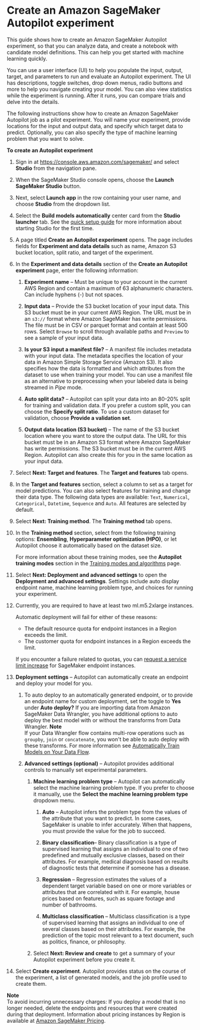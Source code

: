 # Create an Amazon SageMaker Autopilot experiment<a name="autopilot-automate-model-development-create-experiment"></a>

This guide shows how to create an Amazon SageMaker Autopilot experiment, so that you can analyze data, and create a notebook with candidate model definitions\. This can help you get started with machine learning quickly\.

You can use a user interface \(UI\) to help you populate the input, output, target, and parameters to run and evaluate an Autopilot experiment\. The UI has descriptions, toggle switches, drop down menus, radio buttons and more to help you navigate creating your model\. You can also view statistics while the experiment is running\. After it runs, you can compare trials and delve into the details\.

The following instructions show how to create an Amazon SageMaker Autopilot job as a pilot experiment\. You will name your experiment, provide locations for the input and output data, and specify which target data to predict\. Optionally, you can also specify the type of machine learning problem that you want to solve\. 

**To create an Autopilot experiment**

1. Sign in at [https://console\.aws\.amazon\.com/sagemaker/](https://console.aws.amazon.com/sagemaker/) and select **Studio** from the navigation pane\. 

1. When the SageMaker Studio console opens, choose the **Launch SageMaker Studio** button\. 

1. Next, select **Launch app** in the row containing your user name, and choose **Studio** from the dropdown list\. 

1. Select the **Build models automatically** center card from the **Studio launcher** tab\. See the [quick setup guide](https://docs.aws.amazon.com/sagemaker/latest/dg/onboard-quick-start.html) for more information about starting Studio for the first time\.

1. A page titled **Create an Autopilot experiment** opens\. The page includes fields for **Experiment and data details** such as name, Amazon S3 bucket location, split ratio, and target of the experiment\. 

1. In the **Experiment and data details** section of the **Create an Autopilot experiment** page, enter the following information:

   1. **Experiment name** – Must be unique to your account in the current AWS Region and contain a maximum of 63 alphanumeric characters\. Can include hyphens \(\-\) but not spaces\.

   1. **Input data** – Provide the S3 bucket location of your input data\. This S3 bucket must be in your current AWS Region\. The URL must be in an `s3://` format where Amazon SageMaker has write permissions\. The file must be in CSV or parquet format and contain at least 500 rows\. Select `Browse` to scroll through available paths and `Preview` to see a sample of your input data\.

   1. **Is your S3 input a manifest file?** – A manifest file includes metadata with your input data\. The metadata specifies the location of your data in Amazon Simple Storage Service \(Amazon S3\)\. It also specifies how the data is formatted and which attributes from the dataset to use when training your model\. You can use a manifest file as an alternative to preprocessing when your labeled data is being streamed in *Pipe* mode\.

   1. **Auto split data?** – Autopilot can split your data into an 80\-20% split for training and validation data\. If you prefer a custom split, you can choose the **Specify split ratio**\. To use a custom dataset for validation, choose **Provide a validation set**\.

   1. **Output data location \(S3 bucket\)** – The name of the S3 bucket location where you want to store the output data\. The URL for this bucket must be in an Amazon S3 format where Amazon SageMaker has write permissions\. The S3 bucket must be in the current AWS Region\. Autopilot can also create this for you in the same location as your input data\. 

1. Select **Next: Target and features**\. The **Target and features** tab opens\.

1. In the **Target and features** section, select a column to set as a target for model predictions\. You can also select features for training and change their data type\. The following data types are available: `Text`, `Numerical`, `Categorical`, `Datetime`, `Sequence` and `Auto`\. All features are selected by default\.

1. Select **Next: Training method**\. The **Training method** tab opens\.

1. In the **Training method** section, select from the following training options: **Ensembling**, **Hyperparameter optimization \(HPO\)**, or let Autopilot choose it automatically based on the dataset size\.

   For more information about these training modes, see the **Autopilot training modes** section in the [Training modes and algorithms](https://docs.aws.amazon.com/sagemaker/latest/dg/autopilot-model-support-validation.html) page\.

1. Select **Next: Deployment and advanced settings** to open the **Deployment and advanced settings**\. Settings include auto display endpoint name, machine learning problem type, and choices for running your experiment\.

1. Currently, you are required to have at least two ml\.m5\.2xlarge instances\. 

   Automatic deployment will fail for either of these reasons: 
   + The default resource quota for endpoint instances in a Region exceeds the limit\.
   + The customer quota for endpoint instances in a Region exceeds the limit\.

   If you encounter a failure related to quotas, you can [request a service limit increase](https://docs.aws.amazon.com/servicequotas/latest/userguide/request-quota-increase.html) for SageMaker endpoint instances\.

1. **Deployment settings** – Autopilot can automatically create an endpoint and deploy your model for you\. 

   1. To auto deploy to an automatically generated endpoint, or to provide an endpoint name for custom deployment, set the toggle to **Yes** under **Auto deploy?** If you are importing data from Amazon SageMaker Data Wrangler, you have additional options to auto deploy the best model with or without the transforms from Data Wrangler\.
**Note**  
If your Data Wrangler flow contains multi\-row operations such as `groupby`, `join` or `concatenate`, you won't be able to auto deploy with these transforms\. For more information see [Automatically Train Models on Your Data Flow](https://docs.aws.amazon.com/sagemaker/latest/dg/data-wrangler-autopilot.html)\.

   1. **Advanced settings \(optional\)** – Autopilot provides additional controls to manually set experimental parameters\. 

      1. **Machine learning problem type** – Autopilot can automatically select the machine learning problem type\. If you prefer to choose it manually, use the **Select the machine learning problem type** dropdown menu\.

         1. **Auto** – Autopilot infers the problem type from the values of the attribute that you want to predict\. In some cases, SageMaker is unable to infer accurately\. When that happens, you must provide the value for the job to succeed\.

         1. **Binary classification**– Binary classification is a type of supervised learning that assigns an individual to one of two predefined and mutually exclusive classes, based on their attributes\. For example, medical diagnosis based on results of diagnostic tests that determine if someone has a disease\.

         1. **Regression** – Regression estimates the values of a dependent target variable based on one or more variables or attributes that are correlated with it\. For example, house prices based on features, such as square footage and number of bathrooms\.

         1. **Multiclass classification** – Multiclass classification is a type of supervised learning that assigns an individual to one of several classes based on their attributes\. For example, the prediction of the topic most relevant to a text document, such as politics, finance, or philosophy\.

      1. Select **Next: Review and create** to get a summary of your Autopilot experiment before you create it\. 

1. Select **Create experiment**\. Autopilot provides status on the course of the experiment, a list of generated models, and the job profile used to create them\.

**Note**  
To avoid incurring unnecessary charges: If you deploy a model that is no longer needed, delete the endpoints and resources that were created during that deployment\. Information about pricing instances by Region is available at [Amazon SageMaker Pricing](http://aws.amazon.com/sagemaker/pricing/)\.